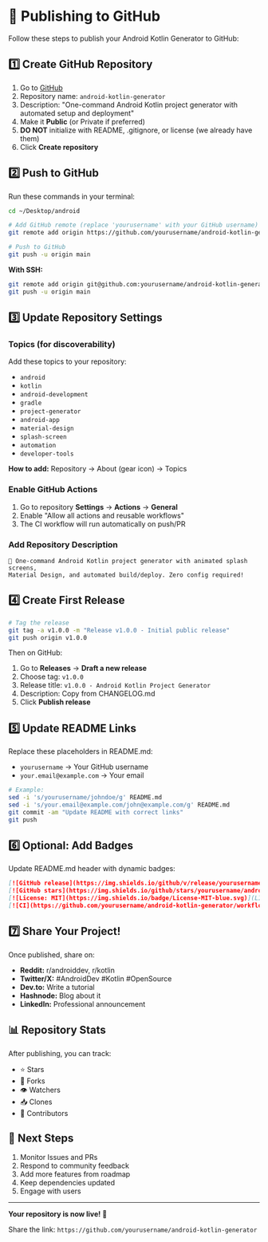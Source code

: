 # 🚀 Publishing to GitHub

Follow these steps to publish your Android Kotlin Generator to GitHub:

## 1️⃣ Create GitHub Repository

1. Go to [GitHub](https://github.com/new)
2. Repository name: `android-kotlin-generator`
3. Description: "One-command Android Kotlin project generator with automated setup and deployment"
4. Make it **Public** (or Private if preferred)
5. **DO NOT** initialize with README, .gitignore, or license (we already have them)
6. Click **Create repository**

## 2️⃣ Push to GitHub

Run these commands in your terminal:

```bash
cd ~/Desktop/android

# Add GitHub remote (replace 'yourusername' with your GitHub username)
git remote add origin https://github.com/yourusername/android-kotlin-generator.git

# Push to GitHub
git push -u origin main
```

**With SSH:**
```bash
git remote add origin git@github.com:yourusername/android-kotlin-generator.git
git push -u origin main
```

## 3️⃣ Update Repository Settings

### Topics (for discoverability)
Add these topics to your repository:
- `android`
- `kotlin`
- `android-development`
- `gradle`
- `project-generator`
- `android-app`
- `material-design`
- `splash-screen`
- `automation`
- `developer-tools`

**How to add:** Repository → About (gear icon) → Topics

### Enable GitHub Actions
1. Go to repository **Settings** → **Actions** → **General**
2. Enable "Allow all actions and reusable workflows"
3. The CI workflow will run automatically on push/PR

### Add Repository Description
```
🚀 One-command Android Kotlin project generator with animated splash screens, 
Material Design, and automated build/deploy. Zero config required!
```

## 4️⃣ Create First Release

```bash
# Tag the release
git tag -a v1.0.0 -m "Release v1.0.0 - Initial public release"
git push origin v1.0.0
```

Then on GitHub:
1. Go to **Releases** → **Draft a new release**
2. Choose tag: `v1.0.0`
3. Release title: `v1.0.0 - Android Kotlin Project Generator`
4. Description: Copy from CHANGELOG.md
5. Click **Publish release**

## 5️⃣ Update README Links

Replace these placeholders in README.md:
- `yourusername` → Your GitHub username
- `your.email@example.com` → Your email

```bash
# Example:
sed -i 's/yourusername/johndoe/g' README.md
sed -i 's/your.email@example.com/john@example.com/g' README.md
git commit -am "Update README with correct links"
git push
```

## 6️⃣ Optional: Add Badges

Update README.md header with dynamic badges:

```markdown
[![GitHub release](https://img.shields.io/github/v/release/yourusername/android-kotlin-generator)](https://github.com/yourusername/android-kotlin-generator/releases)
[![GitHub stars](https://img.shields.io/github/stars/yourusername/android-kotlin-generator)](https://github.com/yourusername/android-kotlin-generator/stargazers)
[![License: MIT](https://img.shields.io/badge/License-MIT-blue.svg)](LICENSE)
[![CI](https://github.com/yourusername/android-kotlin-generator/workflows/Android%20CI/badge.svg)](https://github.com/yourusername/android-kotlin-generator/actions)
```

## 7️⃣ Share Your Project!

Once published, share on:
- **Reddit:** r/androiddev, r/kotlin
- **Twitter/X:** #AndroidDev #Kotlin #OpenSource
- **Dev.to:** Write a tutorial
- **Hashnode:** Blog about it
- **LinkedIn:** Professional announcement

## 📊 Repository Stats

After publishing, you can track:
- ⭐ Stars
- 🔱 Forks
- 👁️ Watchers
- 📥 Clones
- 👥 Contributors

## 🎯 Next Steps

1. Monitor Issues and PRs
2. Respond to community feedback
3. Add more features from roadmap
4. Keep dependencies updated
5. Engage with users

---

**Your repository is now live! 🎉**

Share the link: `https://github.com/yourusername/android-kotlin-generator`
